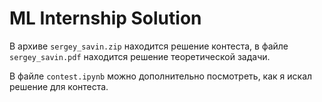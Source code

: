 # ML Internship Solution

В архиве `sergey_savin.zip` находится решение контеста, в файле `sergey_savin.pdf` находится решение теоретической задачи.

В файле `contest.ipynb` можно дополнительно посмотреть, как я искал решение для контеста.
